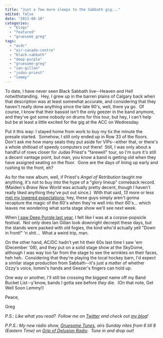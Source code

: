 ```yaml
---
title: "Just a few more sleeps to the Sabbath gig..."
edited: false
date: "2013-08-10"
categories:
  - "blogs"
  - "featured"
  - "gruesome_greg"
tags:
  - "acdc"
  - "air-canada-centre"
  - "black-sabbath"
  - "deep-purple"
  - "gruesome-greg"
  - "ian-gillan"
  - "judas-priest"
  - "lemmy"
---
```


To date, I have never seen Black Sabbath live--Heaven and Hell notwithstanding.  Hey, I grew up in the barren plains of Calgary back when that description was at least somewhat accurate, and considering that they haven't really done anything since the late 90's, well, there ya go.  Of course, I know that their bassist isn't the only geezer in the band anymore, and they've got some nobody on drums for this tour, but hey, I can't help but be at least a little excited for the gig at the ACC on Wednesday.

Put it this way: I stayed home from work to buy my tix the minute the presale started.  Somehow, I still only ended up in Row 33 of the floors.  Don't ask me how many seats they put aside for VIPs--either that, or there's a whole shitload of speedy computers out there!  Still, I was only about a handful of rows closer for Judas Priest's "farewell" tour, so I'm sure it's still a decent vantage point, but man, you know a band is getting old when they have assigned seating on the floor.  Gone are the days of lining up early and rushing to the front, eh?

As for the new album, well, if Priest's _Angel of Retribution_ taught me anything, it's not to buy into the hype of a "glory lineup" comeback record.  (Maiden's _Brave New World_ was actually pretty decent, though I haven't really liked anything they've put out since.)  With that said, _13_ more or less [met my lowered expectations](http://gruesomeviews.com/2013/06/13/soooo-it-still-sounds-like-sabbath/); hey, these guys simply aren't gonna recapture the magic of the 60's when they're well into _their_ 60's... which leaves me wondering what sorta stage show we'll see next week.

When [I saw Deep Purple last year](http://gruesomeviews.com/2012/02/13/well-i-guess-those-old-guys-still-got-it-sort-of-anyways-deep-purple-massey-hall-february-12th/), I felt like I was at a corpse-popsicle festival.  Not only does Ian Gillan look downright decrepit these days, but the stands were packed with old fogies, the kind who'd actually yell "Down in front!" 'n shit...  What a weird trip, man.

On the other hand, AC/DC hadn't yet hit their 60s last time I saw 'em (December '08), and they put on a solid stage show at the SkyDome, although I was way too far from the stage to see the wrinkles on their faces, heh heh.  Considering that they're playing the local hockey barn, I'd expect a similar stage production from Sabbath--it's just a matter of whether Ozzy's voice, Iommi's hands and Geezer's fingers can hold up.

One way or another, I'll still be crossing the biggest name off my Band Bucket List--y'know, bands I gotta see before _they_ die.  (On that note, Get Well Soon Lemmy!)

Peace,

Greg

_P.S.: Like what you read?  Follow me on [Twitter](http://twitter.com/gruesomeviews) and check out [my blog](http://gruesomeviews.com/)!_

_P.P.S.: My new radio show, [Gruesome Tunes](http://gruesomeviews.com/category/music/gruesome-tunes/), airs Sunday nites from 6 till 8 (Eastern Time) on [Grip of Delusion Radio](http://www.gripofdelusion.com/radio/).  Tune in and drop out!_
